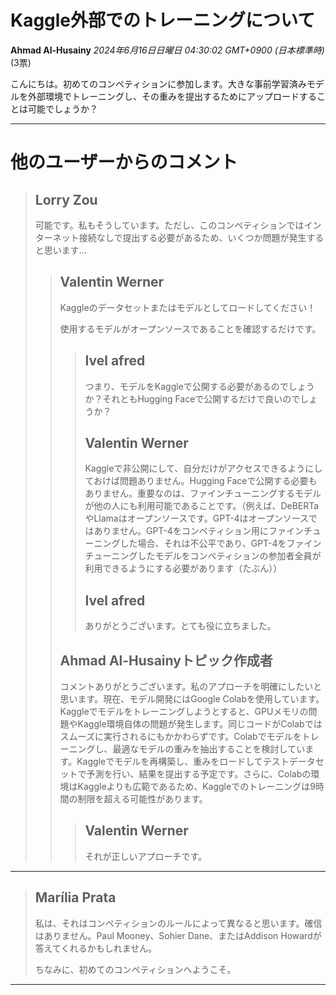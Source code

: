 # Kaggle外部でのトレーニングについて

**Ahmad Al-Husainy** *2024年6月16日日曜日 04:30:02 GMT+0900 (日本標準時)* (3票)

こんにちは。初めてのコンペティションに参加します。大きな事前学習済みモデルを外部環境でトレーニングし、その重みを提出するためにアップロードすることは可能でしょうか？

---
# 他のユーザーからのコメント

> ## Lorry Zou
> 
> 可能です。私もそうしています。ただし、このコンペティションではインターネット接続なしで提出する必要があるため、いくつか問題が発生すると思います…
> 
> 
> 
> > ## Valentin Werner
> > 
> > Kaggleのデータセットまたはモデルとしてロードしてください！
> > 
> > 使用するモデルがオープンソースであることを確認するだけです。
> > 
> > 
> > > ## Ivel afred
> > > 
> > > つまり、モデルをKaggleで公開する必要があるのでしょうか？それともHugging Faceで公開するだけで良いのでしょうか？
> > > 
> > > 
> > > 
> > > ## Valentin Werner
> > > 
> > > Kaggleで非公開にして、自分だけがアクセスできるようにしておけば問題ありません。Hugging Faceで公開する必要もありません。重要なのは、ファインチューニングするモデルが他の人にも利用可能であることです。（例えば、DeBERTaやLlamaはオープンソースです。GPT-4はオープンソースではありません。GPT-4をコンペティション用にファインチューニングした場合、それは不公平であり、GPT-4をファインチューニングしたモデルをコンペティションの参加者全員が利用できるようにする必要があります（たぶん））
> > > 
> > > 
> > > 
> > > ## Ivel afred
> > > 
> > > ありがとうございます。とても役に立ちました。
> > > 
> > > 
> > > 
> > ## Ahmad Al-Husainyトピック作成者
> > 
> > コメントありがとうございます。私のアプローチを明確にしたいと思います。現在、モデル開発にはGoogle Colabを使用しています。Kaggleでモデルをトレーニングしようとすると、GPUメモリの問題やKaggle環境自体の問題が発生します。同じコードがColabではスムーズに実行されるにもかかわらずです。Colabでモデルをトレーニングし、最適なモデルの重みを抽出することを検討しています。Kaggleでモデルを再構築し、重みをロードしてテストデータセットで予測を行い、結果を提出する予定です。さらに、Colabの環境はKaggleよりも広範であるため、Kaggleでのトレーニングは9時間の制限を超える可能性があります。
> > 
> > 
> > 
> > > ## Valentin Werner
> > > 
> > > それが正しいアプローチです。
> > > 
> > > 
> > > 
---
> ## Marília Prata
> 
> 私は、それはコンペティションのルールによって異なると思います。確信はありません。Paul Mooney、Sohier Dane、またはAddison Howardが答えてくれるかもしれません。
> 
> ちなみに、初めてのコンペティションへようこそ。
> 
> 
> 
---

